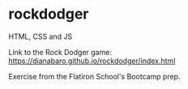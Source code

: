# rockdodger

HTML, CSS and JS

Link to the Rock Dodger game: https://dianabaro.github.io/rockdodger/index.html

Exercise from the Flatiron School's Bootcamp prep.
